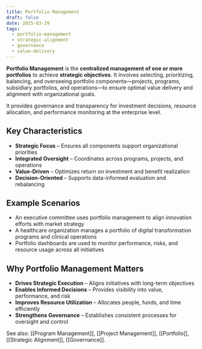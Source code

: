 ```yaml
---
title: Portfolio Management
draft: false
date: 2025-03-29
tags:
  - portfolio-management
  - strategic-alignment
  - governance
  - value-delivery
---
```


**Portfolio Management** is the **centralized management of one or more portfolios** to achieve **strategic objectives**. It involves selecting, prioritizing, balancing, and overseeing portfolio components—projects, programs, subsidiary portfolios, and operations—to ensure optimal value delivery and alignment with organizational goals.

It provides governance and transparency for investment decisions, resource allocation, and performance monitoring at the enterprise level.

## Key Characteristics

- **Strategic Focus** – Ensures all components support organizational priorities  
- **Integrated Oversight** – Coordinates across programs, projects, and operations  
- **Value-Driven** – Optimizes return on investment and benefit realization  
- **Decision-Oriented** – Supports data-informed evaluation and rebalancing  

## Example Scenarios

- An executive committee uses portfolio management to align innovation efforts with market strategy  
- A healthcare organization manages a portfolio of digital transformation programs and clinical operations  
- Portfolio dashboards are used to monitor performance, risks, and resource usage across all initiatives

## Why Portfolio Management Matters

- **Drives Strategic Execution** – Aligns initiatives with long-term objectives  
- **Enables Informed Decisions** – Provides visibility into value, performance, and risk  
- **Improves Resource Utilization** – Allocates people, funds, and time efficiently  
- **Strengthens Governance** – Establishes consistent processes for oversight and control

See also: [[Program Management]], [[Project Management]], [[Portfolio]], [[Strategic Alignment]], [[Governance]].
